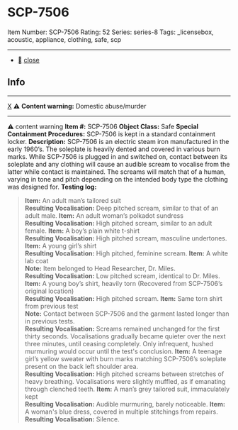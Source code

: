 # SCP-7506
Item Number: SCP-7506
Rating: 52
Series: series-8
Tags: _licensebox, acoustic, appliance, clothing, safe, scp

---

  * [](javascript:;)
[close](javascript:;)
## Info
* * *
[X](javascript:;)
⚠️ **Content warning:** Domestic abuse/murder
* * *

⚠️ content warning 
**Item #:** SCP-7506
**Object Class:** Safe
**Special Containment Procedures:** SCP-7506 is kept in a standard containment locker.
**Description:** SCP-7506 is an electric steam iron manufactured in the early 1960’s. The soleplate is heavily dented and covered in various burn marks.
While SCP-7506 is plugged in and switched on, contact between its soleplate and any clothing will cause an audible scream to vocalise from the latter while contact is maintained. The screams will match that of a human, varying in tone and pitch depending on the intended body type the clothing was designed for.
**Testing log:**
> **Item:** An adult man’s tailored suit  
>  **Resulting Vocalisation:** Deep pitched scream, similar to that of an adult male.
> **Item:** An adult woman’s polkadot sundress  
>  **Resulting Vocalisation:** High pitched scream, similar to an adult female.
> **Item:** A boy’s plain white t-shirt  
>  **Resulting Vocalisation:** High pitched scream, masculine undertones.
> **Item:** A young girl’s shirt  
>  **Resulting Vocalisation:** High pitched, feminine scream.
> **Item:** A white lab coat  
>  **Note:** Item belonged to Head Researcher, Dr. Miles.  
>  **Resulting Vocalisation:** Low pitched scream, identical to Dr. Miles.
> **Item:** A young boy’s shirt, heavily torn (Recovered from SCP-7506’s original location)  
>  **Resulting Vocalisation:** High pitched scream.
> **Item:** Same torn shirt from previous test  
>  **Note:** Contact between SCP-7506 and the garment lasted longer than in previous tests.  
>  **Resulting Vocalisation:** Screams remained unchanged for the first thirty seconds. Vocalisations gradually became quieter over the next three minutes, until ceasing completely. Only infrequent, hushed murmuring would occur until the test's conclusion.
> **Item:** A teenage girl’s yellow sweater with burn marks matching SCP-7506’s soleplate present on the back left shoulder area.  
>  **Resulting Vocalisation:** High pitched screams between stretches of heavy breathing. Vocalisations were slightly muffled, as if emanating through clenched teeth.
> **Item:** A man’s grey tailored suit, immaculately kept  
>  **Resulting Vocalisation:** Audible murmuring, barely noticeable.
> **Item:** A woman's blue dress, covered in multiple stitchings from repairs.  
>  **Resulting Vocalisation:** Silence.